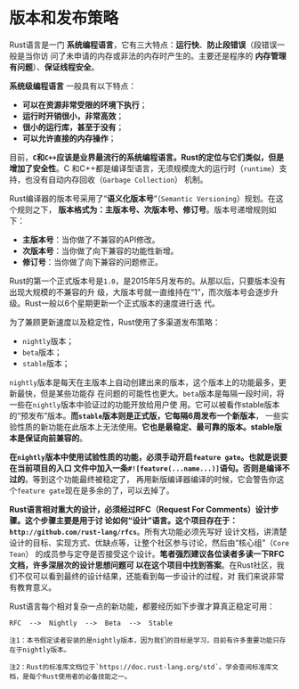 版本和发布策略
================================================================================
Rust语言是一门 **系统编程语言**，它有三大特点：**运行快**、**防止段错误**（段错误一般是当你访
问了未申请的内存或非法的内存时产生的。主要还是程序的 **内存管理有问题**）、**保证线程安全**。

**系统级编程语言** 一般具有以下特点：
+ **可以在资源非常受限的环境下执行**；
+ **运行时开销很小，非常高效**；
+ **很小的运行库，甚至于没有**；
+ **可以允许直接的内存操作**；

目前，**`C`和`C++`应该是业界最流行的系统编程语言。Rust的定位与它们类似，但是增加了安全性**。C
和C++都是编译型语言，无须规模庞大的运行时（`runtime`）支持，也没有自动内存回收（`Garbage Collection`）
机制。

Rust编译器的版本号采用了“**语义化版本号**“（`Semantic Versioning`）规划。在这个规则之下，
**版本格式为：主版本号、次版本号、修订号**。版本号递增规则如下：
+ **主版本号**：当你做了不兼容的API修改。
+ **次版本号**：当你做了向下兼容的功能性新增。
+ **修订号**：当你做了向下兼容的问题修正。

Rust的第一个正式版本号是`1.0`，是2015年5月发布的。从那以后，只要版本没有出现大规模的不兼容的升
级，大版本号就一直维持在“1”，而次版本号会逐步升级。Rust一般以6个星期更新一个正式版本的速度进行迭
代。

为了兼顾更新速度以及稳定性，Rust使用了多渠道发布策略：
+ `nightly`版本；
+ `beta`版本；
+ `stable`版本；

`nightly`版本是每天在主版本上自动创建出来的版本，这个版本上的功能最多，更新最快，但是某些功能存
在问题的可能性也更大。`beta`版本是每隔一段时间，将一些在`nightly`版本中验证过的功能开放给用户使
用。它可以被看作stable版本的“预发布”版本。**而`stable`版本则是正式版，它每隔6周发布一个新版本**，
一些实验性质的新功能在此版本上无法使用。**它也是最稳定、最可靠的版本。stable版本是保证向前兼容的**。

**在`nightly`版本中使用试验性质的功能，必须手动开启`feature gate`。也就是说要在当前项目的入口
文件中加入一条`#![feature(...name...)]`语句。否则是编译不过的**。等到这个功能最终被稳定了，
再用新版编译器编译的时候，它会警告你这个`feature gate`现在是多余的了，可以去掉了。

**Rust语言相对重大的设计，必须经过RFC（Request For Comments）设计步骤。这个步骤主要是用于讨
论如何“设计”语言。这个项目存在于：`http://github.com/rust-lang/rfcs`**。所有大功能必须先写好
设计文档，讲清楚设计的目标、实现方式、优缺点等，让整个社区参与讨论，然后由“核心组”（`Core Tean`）
的成员参与定夺是否接受这个设计。**笔者强烈建议各位读者多读一下RFC文档，许多深层次的设计思想问题可
以在这个项目中找到答案**。在Rust社区，我们不仅可以看到最终的设计结果，还能看到每一步设计的过程，对
我们来说非常有教育意义。

Rust语言每个相对复杂一点的新功能，都要经历如下步骤才算真正稳定可用：
```
RFC  -->  Nightly  -->  Beta  -->  Stable 
```
```
注1：本书假定读者安装的是nightly版本，因为我们的目标是学习，目前有许多重要功能只存在于nightly版本。

注2：Rust的标准库文档位于`https://doc.rust-lang.org/std`。学会查阅标准库文档，是每个Rust使用者的必备技能之一。
```

